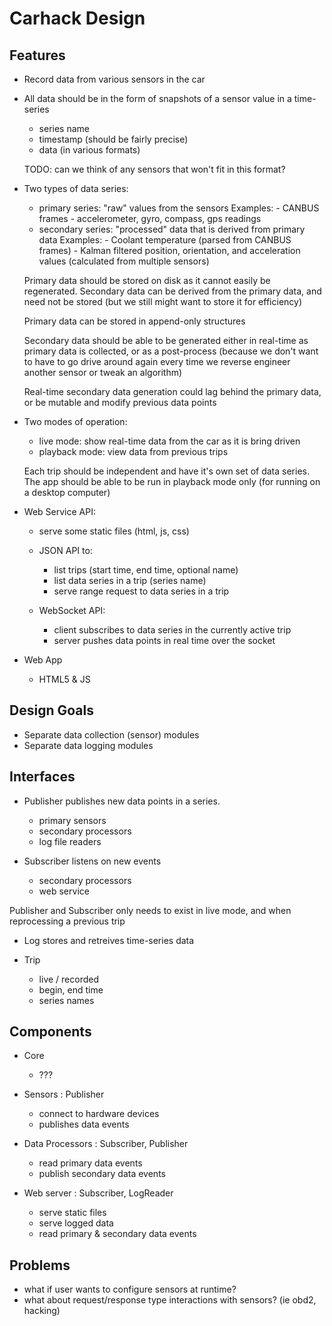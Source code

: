 Carhack Design
==============


Features
--------

* Record data from various sensors in the car

* All data should be in the form of snapshots of a sensor value in a time-series
    - series name
    - timestamp (should be fairly precise)
    - data (in various formats)

    TODO: can we think of any sensors that won't fit in this format?

* Two types of data series:
    - primary series: "raw" values from the sensors
        Examples:
            - CANBUS frames
            - accelerometer, gyro, compass, gps readings
    - secondary series: "processed" data that is derived from primary data
        Examples:
            - Coolant temperature (parsed from CANBUS frames)
            - Kalman filtered position, orientation, and acceleration values
                (calculated from multiple sensors)

    Primary data should be stored on disk as it cannot easily be regenerated.
    Secondary data can be derived from the primary data, and need not be stored
    (but we still might want to store it for efficiency)

    Primary data can be stored in append-only structures

    Secondary data should be able to be generated either in real-time as primary
    data is collected, or as a post-process (because we don't want to have to
    go drive around again every time we reverse engineer another sensor or
    tweak an algorithm)

    Real-time secondary data generation could lag behind the primary data,
    or be mutable and modify previous data points


* Two modes of operation:
    - live mode: show real-time data from the car as it is bring driven
    - playback mode: view data from previous trips

    Each trip should be independent and have it's own set of data series.
    The app should be able to be run in playback mode only (for running on a
    desktop computer)



* Web Service API:
    - serve some static files (html, js, css)
    - JSON API to:
        - list trips (start time, end time, optional name)
        - list data series in a trip (series name)
        - serve range request to data series in a trip

    - WebSocket API:
        - client subscribes to data series in the currently active trip
        - server pushes data points in real time over the socket


* Web App
    - HTML5 & JS


Design Goals
------------

* Separate data collection (sensor) modules
* Separate data logging modules


Interfaces
----------

* Publisher
    publishes new data points in a series.
    - primary sensors
    - secondary processors
    - log file readers


* Subscriber
    listens on new events
    - secondary processors
    - web service

Publisher and Subscriber only needs to exist
in live mode, and when reprocessing a previous trip

* Log
    stores and retreives time-series data

* Trip
    - live / recorded
    - begin, end time
    - series names

Components
----------

* Core
    - ???

* Sensors : Publisher
    - connect to hardware devices
    - publishes data events

* Data Processors : Subscriber, Publisher
    - read primary data events
    - publish secondary data events

* Web server : Subscriber, LogReader
    - serve static files
    - serve logged data
    - read primary & secondary data events


Problems
--------

- what if user wants to configure sensors at runtime?
- what about request/response type interactions with sensors? (ie obd2, hacking)
